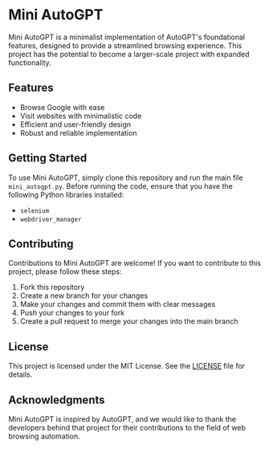 # Mini AutoGPT

Mini AutoGPT is a minimalist implementation of AutoGPT's foundational features, designed to provide a streamlined browsing experience. This project has the potential to become a larger-scale project with expanded functionality.

## Features

- Browse Google with ease
- Visit websites with minimalistic code
- Efficient and user-friendly design
- Robust and reliable implementation

## Getting Started

To use Mini AutoGPT, simply clone this repository and run the main file `mini_autogpt.py`. Before running the code, ensure that you have the following Python libraries installed:

- `selenium`
- `webdriver_manager`


## Contributing

Contributions to Mini AutoGPT are welcome! If you want to contribute to this project, please follow these steps:

1. Fork this repository
2. Create a new branch for your changes
3. Make your changes and commit them with clear messages
4. Push your changes to your fork
5. Create a pull request to merge your changes into the main branch

## License

This project is licensed under the MIT License. See the [LICENSE](LICENSE) file for details.

## Acknowledgments

Mini AutoGPT is inspired by AutoGPT, and we would like to thank the developers behind that project for their contributions to the field of web browsing automation.
